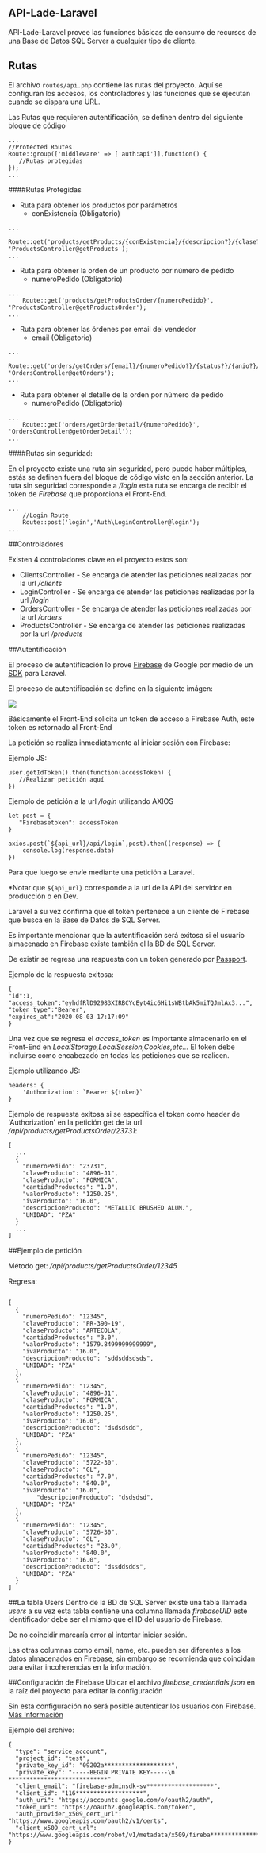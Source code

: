 
## API-Lade-Laravel

 API-Lade-Laravel provee las funciones básicas de consumo de recursos de una Base de Datos SQL Server
 a cualquier tipo de cliente. 
 
## Rutas
El archivo ``` routes/api.php ``` contiene las rutas del proyecto.
Aquí se configuran los accesos, los controladores y las funciones que se ejecutan
cuando se dispara una URL.


Las Rutas que requieren autentificación, se definen dentro del siguiente bloque de código

```
...
//Protected Routes
Route::group(['middleware' => ['auth:api']],function() {
   //Rutas protegidas 
});
...
```

####Rutas Protegidas

* Ruta para obtener los productos por parámetros
    * conExistencia (Obligatorio)
```
...
    Route::get('products/getProducts/{conExistencia}/{descripcion?}/{clase?}/{lugar?}', 'ProductsController@getProducts');
...
```
* Ruta para obtener la orden de un producto por número de pedido
    * numeroPedido (Obligatorio)
```
...
    Route::get('products/getProductsOrder/{numeroPedido}', 'ProductsController@getProductsOrder');
...
```

* Ruta para obtener las órdenes por email del vendedor
    * email (Obligatorio)
```
...
    Route::get('orders/getOrders/{email}/{numeroPedido?}/{status?}/{anio?}/{mes?}', 'OrdersController@getOrders');
...
```

* Ruta para obtener el detalle de la orden por número de pedido
    * numeroPedido (Obligatorio)
```
...
    Route::get('orders/getOrderDetail/{numeroPedido}', 'OrdersController@getOrderDetail');
...
```

####Rutas sin seguridad:

En el proyecto existe una ruta sin seguridad, pero puede haber múltiples, estás se definen fuera del bloque de código visto en la sección anterior.
La ruta sin seguridad corresponde a */login* esta ruta se encarga de recibir el token de *Firebase* que proporciona el Front-End.
```
...
    //Login Route
    Route::post('login','Auth\LoginController@login');
...
```

##Controladores

Existen 4 controladores clave en el proyecto estos son:
* ClientsController - Se encarga de atender las peticiones realizadas por la url */clients*
* LoginController - Se encarga de atender las peticiones realizadas por la url */login*
* OrdersController - Se encarga de atender las peticiones realizadas por la url */orders*
* ProductsController - Se encarga de atender las peticiones realizadas por la url */products*

##Autentificación

El proceso de autentificación lo prove [Firebase](https://firebase.google.com/docs/auth/web/firebaseui) de Google por medio de un [SDK](https://github.com/kreait/laravel-firebase) para Laravel.

El proceso de autentificación se define en la siguiente imágen:

![](https://miro.medium.com/max/1400/1*_AlSZ1geiCSVGXBMJXAWCg.png)

Básicamente el Front-End solicita un token de acceso a Firebase Auth, este token es retornado al Front-End

La petición se realiza inmediatamente al iniciar sesión con Firebase:

Ejemplo JS:
```
user.getIdToken().then(function(accessToken) {
   //Realizar petición aquí
})
```
Ejemplo de petición a la url */login* utilizando AXIOS

```
let post = {
   "Firebasetoken": accessToken
}

axios.post(`${api_url}/api/login`,post).then((response) => {
    console.log(response.data)
})
```

Para que luego se envíe mediante una petición a Laravel.

*Notar que ```${api_url}``` corresponde a la url de la API del servidor en producción o en Dev.

Laravel a su vez confirma que el token pertenece a un cliente de Firebase que busca en la Base de Datos de SQL Server.

Es importante mencionar que la autentificación será exitosa si el usuario almacenado en Firebase existe también el la BD de SQL Server.

De existir se regresa una respuesta con un token generado por [Passport](https://laravel.com/docs/7.x/passport).

Ejemplo de la respuesta exitosa:

```
{
"id":1,
"access_token":"eyhdfRlD92983XIRBCYcEyt4ic6Hi1sWBtbAk5miTQJmlAx3...",
"token_type":"Bearer",
"expires_at":"2020-08-03 17:17:09"
}
```
Una vez que se regresa el *access_token* es importante almacenarlo en el Front-End en *LocalStorage,LocalSession,Cookies,etc...*
El token debe incluírse como encabezado en todas las peticiones que se realicen.

Ejemplo utilizando JS:

```
headers: {
    'Authorization': `Bearer ${token}` 
}
```

Ejemplo de respuesta exitosa si se específica el token como header de 'Authorization' en la petición get de la url */api/products/getProductsOrder/23731*:

```
[
  ...
  {
    "numeroPedido": "23731",
    "claveProducto": "4896-J1",
    "claseProducto": "FORMICA",
    "cantidadProductos": "1.0",
    "valorProducto": "1250.25",
    "ivaProducto": "16.0",
    "descripcionProducto": "METALLIC BRUSHED ALUM.",
    "UNIDAD": "PZA"
  }
  ...
]
```

##Ejemplo de petición

Método get: */api/products/getProductsOrder/12345*

Regresa:
```

[
  {
    "numeroPedido": "12345",
    "claveProducto": "PR-390-19",
    "claseProducto": "ARTECOLA",
    "cantidadProductos": "3.0",
    "valorProducto": "1579.8499999999999",
    "ivaProducto": "16.0",
    "descripcionProducto": "sddsddsdsds",
    "UNIDAD": "PZA"
  },
  {
    "numeroPedido": "12345",
    "claveProducto": "4896-J1",
    "claseProducto": "FORMICA",
    "cantidadProductos": "1.0",
    "valorProducto": "1250.25",
    "ivaProducto": "16.0",
    "descripcionProducto": "dsdsdsdd",
    "UNIDAD": "PZA"
  },
  {
    "numeroPedido": "12345",
    "claveProducto": "5722-30",
    "claseProducto": "GL",
    "cantidadProductos": "7.0",
    "valorProducto": "840.0",
    "ivaProducto": "16.0",
        "descripcionProducto": "dsdsdsd",
    "UNIDAD": "PZA"
  },
  {
    "numeroPedido": "12345",
    "claveProducto": "5726-30",
    "claseProducto": "GL",
    "cantidadProductos": "23.0",
    "valorProducto": "840.0",
    "ivaProducto": "16.0",
    "descripcionProducto": "dssddsdds",
    "UNIDAD": "PZA"
  }
]

```

##La tabla Users
Dentro de la BD de SQL Server existe una tabla llamada *users* a su vez esta tabla contiene
una columna llamada *firebaseUID* este identificador debe ser el mismo que el ID del usuario de Firebase.

De no coincidir marcaría error al intentar iniciar sesión.

Las otras columnas como email, name, etc. pueden ser diferentes a los datos almacenados en Firebase, sin embargo se recomienda
que coincidan para evitar incoherencias en la información.

##Configuración de Firebase
Ubicar el archivo *firebase_credentials.json* en la raíz del proyecto para editar la configuración

Sin esta configuración no será posible autenticar los usuarios con Firebase. [Más Información](https://firebase.google.com/docs/admin/setup#initialize_the_sdk)

Ejemplo del archivo:

```
{
  "type": "service_account",
  "project_id": "test",
  "private_key_id": "09202a*******************",
  "private_key": "-----BEGIN PRIVATE KEY-----\n ****************************"
  "client_email": "firebase-adminsdk-sv*******************",
  "client_id": "116*******************",
  "auth_uri": "https://accounts.google.com/o/oauth2/auth",
  "token_uri": "https://oauth2.googleapis.com/token",
  "auth_provider_x509_cert_url": "https://www.googleapis.com/oauth2/v1/certs",
  "client_x509_cert_url": "https://www.googleapis.com/robot/v1/metadata/x509/fireba*******************74.iam.gserviceaccount.com"
}

```